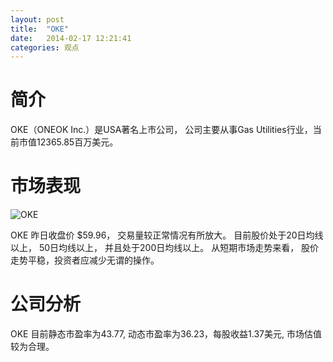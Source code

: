 ```yaml
---
layout: post
title:  "OKE"
date:   2014-02-17 12:21:41
categories: 观点
---
```


# 简介
OKE（ONEOK Inc.）是USA著名上市公司，
公司主要从事Gas Utilities行业，当前市值12365.85百万美元。

# 市场表现

![OKE](http://finviz.com/chart.ashx?t=OKE&ty=c&ta=1&p=d&s=l)

OKE 昨日收盘价 $59.96，
交易量较正常情况有所放大。
目前股价处于20日均线以上，
50日均线以上，
并且处于200日均线以上。
从短期市场走势来看，
股价走势平稳，投资者应减少无谓的操作。

# 公司分析
OKE 目前静态市盈率为43.77, 动态市盈率为36.23，每股收益1.37美元,
市场估值较为合理。
